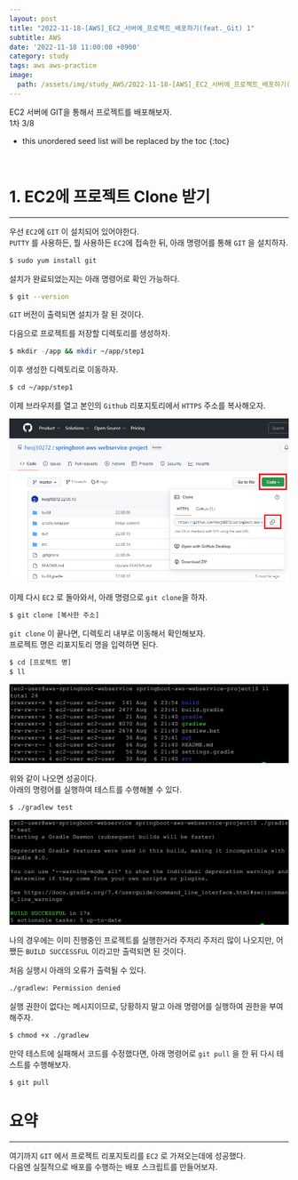 ```yaml
---
layout: post
title: "2022-11-18-[AWS]_EC2_서버에_프로젝트_배포하기(feat._Git) 1"
subtitle: AWS
date: '2022-11-18 11:00:00 +0900'
category: study
tags: aws aws-practice
image:
  path: /assets/img/study_AWS/2022-11-18-[AWS]_EC2_서버에_프로젝트_배포하기(feat._Git)/aws_logo.png
---
```


EC2 서버에 GIT을 통해서 프로젝트를 배포해보자.<br>
1차 3/8<br>

<!--more-->

* this unordered seed list will be replaced by the toc
{:toc}

<br>


# 1. EC2에 프로젝트 Clone 받기
---

우선 `EC2`에 `GIT` 이 설치되어 있어야한다.<br>
`PUTTY` 를 사용하든, 뭘 사용하든 `EC2`에 접속한 뒤, 아래 명령어를 통해 `GIT` 을 설치하자.

```bash
$ sudo yum install git
```

설치가 완료되었는지는 아래 명령어로 확인 가능하다.

```bash
$ git --version
```

`GIT` 버전이 출력되면 설치가 잘 된 것이다.

다음으로 프로젝트를 저장할 디렉토리를 생성하자.

```bash
$ mkdir -/app && mkdir ~/app/step1
```

이후 생성한 디렉토리로 이동하자.

```bash
$ cd ~/app/step1
```

이제 브라우저를 열고 본인의 `Github` 리포지토리에서 `HTTPS` 주소를 복사해오자.

![1](/assets/img/study_AWS/2022-11-18-[AWS]_EC2_서버에_프로젝트_배포하기(feat._Git)/1.png)

이제 다시 `EC2` 로 돌아와서, 아래 명령으로 `git clone`을 하자.

```bash
$ git clone [복사한 주소]
```

`git clone` 이 끝나면, 디렉토리 내부로 이동해서 확인해보자.<br>
프로젝트 명은 리포지토리 명을 입력하면 된다.

```bash
$ cd [프로젝트 명]
$ ll
```

![2](/assets/img/study_AWS/2022-11-18-[AWS]_EC2_서버에_프로젝트_배포하기(feat._Git)/2.png)

위와 같이 나오면 성공이다.<br>
아래의 명령어를 실행하여 테스트를 수행해볼 수 있다.<br>

```bash
$ ./gradlew test
```

![3](/assets/img/study_AWS/2022-11-18-[AWS]_EC2_서버에_프로젝트_배포하기(feat._Git)/3.png)

나의 경우에는 이미 진행중인 프로젝트를 실행한거라 주저리 주저리 많이 나오지만, 어쨌든 `BUILD SUCCESSFUL` 이라고만 출력되면 된 것이다.

처음 실행시 아래의 오류가 출력될 수 있다.

```bash
./gradlew: Permission denied
```

실행 권한이 없다는 메시지이므로, 당황하지 말고 아래 명령어를 실행하여 권한을 부여해주자.

```bash
$ chmod +x ./gradlew
```

만약 테스트에 실패해서 코드를 수정했다면, 아래 명령어로 `git pull` 을 한 뒤 다시 테스트를 수행해보자.

```bash
$ git pull
```

# 요약
---

여기까지 `GIT` 에서 프로젝트 리포지토리를 `EC2` 로 가져오는데에 성공했다.<br>
다음엔 실질적으로 배포를 수행하는 배포 스크립트를 만들어보자.<br>